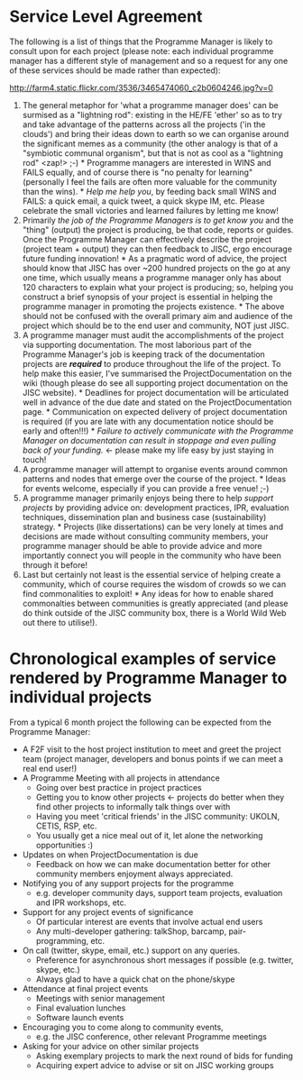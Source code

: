 # Service Level Agreement #

The following is a list of things that the Programme Manager is likely to consult upon for each project (please note: each individual programme manager has a different style of management and so a request for any one of these services should be made rather than expected):

http://farm4.static.flickr.com/3536/3465474060_c2b0604246.jpg?v=0

  1. The general metaphor for 'what a programme manager does' can be surmised as a "lightning rod": existing in the HE/FE 'ether' so as to try and take advantage of the patterns across all the projects ('in the clouds') and bring their ideas down to earth so we can organise around the significant memes as a community (the other analogy is that of a "symbiotic communal organism", but that is not as cool as a "lightning rod" <zap!> ;-)
    * Programme managers are interested in WINS and FAILS equally, and of course there is "no penalty for learning" (personally I feel the fails are often more valuable for the community than the wins).
    * _Help me help you_, by feeding back small WINS and FAILS: a quick email, a quick tweet, a quick skype IM, etc.  Please celebrate the small victories and learned failures by letting me know!
  1. Primarily _the job of the Programme Managers is to get know you_ and the "thing" (output) the project is producing, be that code, reports or guides.  Once the Programme Manager can effectively describe the project (project team + output) they can then feedback to JISC, ergo encourage future funding innovation!
    * As a pragmatic word of advice, the project should know that JISC has over ~200 hundred projects on the go at any one time, which usually means a programme manager only has about 120 characters to explain what your project is producing; so, helping you construct a brief synopsis of your project is essential in helping the programme manager in promoting the projects existence.
    * The above should not be confused with the overall primary aim and audience of the project which should be to the end user and community, NOT just JISC.
  1. A programme manager must audit the accomplishments of the project via supporting documentation.  The most laborious part of the Programme Manager's job is keeping track of the documentation projects are _**required**_ to produce throughout the life of the project.  To help make this easier, I've summarised the ProjectDocumentation on the wiki (though please do see all supporting project documentation on the JISC website).
    * Deadlines for project documentation will be articulated well in advance of the due date and stated on the ProjectDocumentation page.
    * Communication on expected delivery of project documentation is required (if you are late with any documentation notice should be early and often!!!)
    * _Failure to actively communicate with the Programme Manager on documentation can result in stoppage and even pulling back of your funding._ <- please make my life easy by just staying in touch!
  1. A programme manager will attempt to organise events around common patterns and nodes that emerge over the course of the project.
    * Ideas for events welcome, especially if you can provide a free venue! ;-)
  1. A programme manager primarily enjoys being there to help _support projects_ by providing advice on: development practices, IPR, evaluation techniques, dissemination plan and business case (sustainability) strategy.
    * Projects (like dissertations) can be very lonely at times and decisions are made without consulting community members, your programme manager should be able to provide advice and more importantly connect you will people in the community who have been through it before!
  1. Last but certainly not least is the essential service of helping create a community, which of course requires the wisdom of crowds so we can find commonalities to exploit!
    * Any ideas for how to enable shared commonalties between communities is greatly appreciated (and please do think outside of the JISC community box, there is a World Wild Web out there to utilise!).

# Chronological examples of service rendered by Programme Manager to individual projects #

From a typical 6 month project the following can be expected from the Programme Manager:
  * A F2F visit to the host project institution to meet and greet the project team (project manager, developers and bonus points if we can meet a real end user!)
  * A Programme Meeting with all projects in attendance
    * Going over best practice in project practices
    * Getting you to know other projects <- projects do better when they find other projects to informally talk things over with
    * Having you meet 'critical friends' in the JISC community: UKOLN, CETIS, RSP, etc.
    * You usually get a nice meal out of it, let alone the networking opportunities :)
  * Updates on when ProjectDocumentation is due
    * Feedback on how we can make documentation better for other community members enjoyment always appreciated.
  * Notifying you of any support projects for the programme
    * e.g. developer community days, support team projects, evaluation and IPR workshops, etc.
  * Support for any project events of significance
    * Of particular interest are events that involve actual end users
    * Any multi-developer gathering: talkShop, barcamp, pair-programming, etc.
  * On call (twitter, skype, email, etc.) support on any queries.
    * Preference for asynchronous short messages if possible (e.g. twitter, skype, etc.)
    * Always glad to have a quick chat on the phone/skype
  * Attendance at final project events
    * Meetings with senior management
    * Final evaluation lunches
    * Software launch events
  * Encouraging you to come along to community events,
    * e.g. the JISC conference, other relevant Programme meetings
  * Asking for your advice on other similar projects
    * Asking exemplary projects to mark the next round of bids for funding
    * Acquiring expert advice to advise or sit on JISC working groups